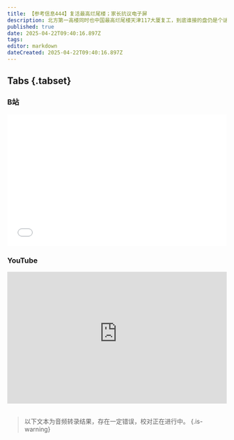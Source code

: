 ```yaml
---
title: 【参考信息444】复活最高烂尾楼；家长抗议电子屏
description: 北方第一高楼同时也中国最高烂尾楼天津117大厦复工，到底谁接的盘仍是个谜。一季度主要经济数据公布，为应对内外压力，财政宽松再加码，政府加快发债以抵消美国提高关税带来的冲击。美国出台港口费征收方案，与之前拟议方案相比影响更小。《哪吒2》热潮消退，中国电影市场片荒、观影人次下降问题再度显现。多地家长呼吁中小学上课减少使用电子屏，恢复使用黑板。广东潮州一名8个月大的女婴只有6斤重，不喝奶粉只吃山药粉。
published: true
date: 2025-04-22T09:40:16.897Z
tags: 
editor: markdown
dateCreated: 2025-04-22T09:40:16.897Z
---
```


## Tabs {.tabset}
### B站
<div style="position: relative; padding: 30% 45%;">
<iframe style="position: absolute; width: 100%; height: 100%; left: 0; top: 0;" src="//player.bilibili.com/player.html?&bvid=BV19V5CzYE8m&page=1&as_wide=1&high_quality=1&danmaku=1&autoplay=0" scrolling="no" border="0" frameborder="no" framespacing="0" allowfullscreen="true"></iframe>
</div>

### YouTube
<div style="position: relative; padding: 30% 45%;">
<iframe style="position: absolute; top: 0; left: 0; width: 100%; height: 100%;" src="https://www.youtube-nocookie.com/embed/YouTubeVID" title="YouTube video player" frameborder="0" allow="accelerometer; autoplay; clipboard-write; encrypted-media; gyroscope; picture-in-picture" allowfullscreen></iframe>
</div>


## 

> 以下文本为音频转录结果，存在一定错误，校对正在进行中。
{.is-warning}